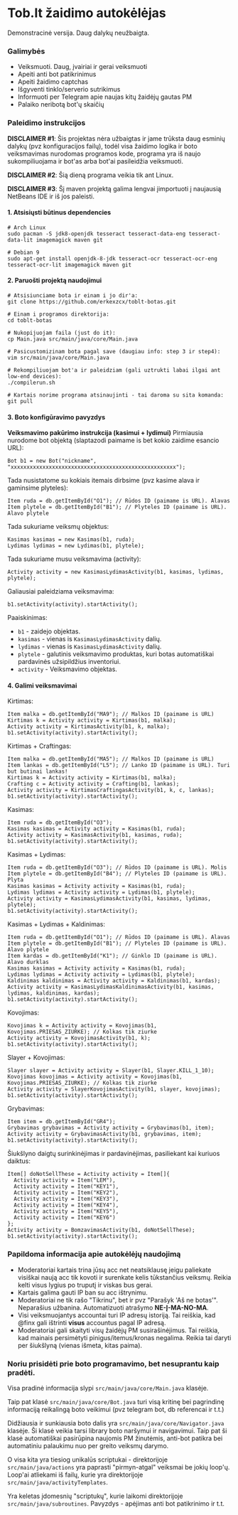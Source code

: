 # Tob.lt žaidimo autokėlėjas

Demonstracinė versija. Daug dalykų neužbaigta.

### Galimybės
  - Veiksmuoti. Daug, įvairiai ir gerai veiksmuoti
  - Apeiti anti bot patikrinimus
  - Apeiti žaidimo captchas
  - Išgyventi tinklo/serverio sutrikimus
  - Informuoti per Telegram apie naujas kitų žaidėjų gautas PM
  - Palaiko neribotą bot'ų skaičių

### Paleidimo instrukcijos

**DISCLAIMER #1**: Šis projektas nėra užbaigtas ir jame trūksta daug esminių dalykų (pvz konfiguracijos failų), todėl visa žaidimo logika ir boto veiksmavimas nurodomas programos kode, programa yra iš naujo sukompiliuojama ir bot'as arba bot'ai pasileidžia veiksmuoti.

**DISCLAIMER #2**: Šią dieną programa veikia tik ant Linux.

**DISCLAIMER #3**: Šį maven projektą galima lengvai įimportuoti į naujausią NetBeans IDE ir iš jos paleisti.

#### 1. Atsisiųsti būtinus dependencies ####
```
# Arch Linux
sudo pacman -S jdk8-openjdk tesseract tesseract-data-eng tesseract-data-lit imagemagick maven git

# Debian 9
sudo apt-get install openjdk-8-jdk tesseract-ocr tesseract-ocr-eng tesseract-ocr-lit imagemagick maven git
```
#### 2. Paruošti projektą naudojimui ####
```
# Atsisiunciame bota ir einam i jo dir'a:
git clone https://github.com/erkexzcx/toblt-botas.git

# Einam i programos direktorija:
cd toblt-botas

# Nukopijuojam faila (just do it):
cp Main.java src/main/java/core/Main.java

# Pasicustomizinam bota pagal save (daugiau info: step 3 ir step4):
vim src/main/java/core/Main.java

# Rekompiliuojam bot'a ir paleidziam (gali uztrukti labai ilgai ant low-end devices):
./compilerun.sh

# Kartais norime programa atsinaujinti - tai daroma su sita komanda:
git pull
```
#### 3. Boto konfigūravimo pavyzdys ####

**Veiksmavimo pakūrimo instrukcija (kasimui + lydimui)**
Pirmiausia nurodome bot objektą (slaptazodi paimame is bet kokio zaidime esancio URL):
```
Bot b1 = new Bot("nickname", "xxxxxxxxxxxxxxxxxxxxxxxxxxxxxxxxxxxxxxxxxxxxxxxxxxxx");
```
Tada nusistatome su kokiais itemais dirbsime (pvz kasime alava ir gaminsime plyteles):
```
Item ruda = db.getItemById("O1"); // Rūdos ID (paimame is URL). Alavas
Item plytele = db.getItemById("B1"); // Plyteles ID (paimame is URL). Alavo plytele
```
Tada sukuriame veiksmų objektus:
```
Kasimas kasimas = new Kasimas(b1, ruda);
Lydimas lydimas = new Lydimas(b1, plytele);
```
Tada sukuriame musu veiksmavima (activity):
```
Activity activity = new KasimasLydimasActivity(b1, kasimas, lydimas, plytele);
```
Galiausiai paleidziama veiksmavima:
```
b1.setActivity(activity).startActivity();
```
Paaiskinimas:
  - `b1` - zaidejo objektas.
  - `kasimas` - vienas is `KasimasLydimasActivity` dalių.
  - `lydimas` - vienas is `KasimasLydimasActivity` dalių.
  - `plytele` - galutinis veiksmavimo produktas, kuri botas automatiškai pardavinės užsipildžius inventoriui.
  - `activity` - Veiksmavimo objektas.

#### 4. Galimi veiksmavimai ####

Kirtimas:
```
Item malka = db.getItemById("MA9"); // Malkos ID (paimame is URL)
Kirtimas k = Activity activity = Kirtimas(b1, malka);
Activity activity = KirtimasActivity(b1, k, malka);
b1.setActivity(activity).startActivity();
```
Kirtimas + Craftingas:
```
Item malka = db.getItemById("MA5"); // Malkos ID (paimame is URL)
Item lankas = db.getItemById("L5"); // Lanko ID (paimame is URL). Turi but butinai lankas!
Kirtimas k = Activity activity = Kirtimas(b1, malka);
Crafting c = Activity activity = Crafting(b1, lankas);
Activity activity = KirtimasCraftingasActivity(b1, k, c, lankas);
b1.setActivity(activity).startActivity();
```
Kasimas:
```
Item ruda = db.getItemById("O3");
Kasimas kasimas = Activity activity = Kasimas(b1, ruda);
Activity activity = KasimasActivity(b1, kasimas, ruda);
b1.setActivity(activity).startActivity();
```
Kasimas + Lydimas:
```
Item ruda = db.getItemById("O3"); // Rūdos ID (paimame is URL). Molis
Item plytele = db.getItemById("B4"); // Plyteles ID (paimame is URL). Plyta
Kasimas kasimas = Activity activity = Kasimas(b1, ruda);
Lydimas lydimas = Activity activity = Lydimas(b1, plytele);
Activity activity = KasimasLydimasActivity(b1, kasimas, lydimas, plytele);
b1.setActivity(activity).startActivity();
```
Kasimas + Lydimas + Kaldinimas:
```
Item ruda = db.getItemById("O1"); // Rūdos ID (paimame is URL). Alavas
Item plytele = db.getItemById("B1"); // Plyteles ID (paimame is URL). Alavo plytele
Item kardas = db.getItemById("K1"); // Ginklo ID (paimame is URL). Alavo durklas
Kasimas kasimas = Activity activity = Kasimas(b1, ruda);
Lydimas lydimas = Activity activity = Lydimas(b1, plytele);
Kaldinimas kaldinimas = Activity activity = Kaldinimas(b1, kardas);
Activity activity = KasimasLydimasKaldinimasActivity(b1, kasimas, lydimas, kaldinimas, kardas);
b1.setActivity(activity).startActivity();
```
Kovojimas:
```
Kovojimas k = Activity activity = Kovojimas(b1, Kovojimas.PRIESAS_ZIURKE); // Kolkas tik ziurke
Activity activity = KovojimasActivity(b1, k);
b1.setActivity(activity).startActivity();
```
Slayer + Kovojimas:
```
Slayer slayer = Activity activity = Slayer(b1, Slayer.KILL_1_10);
Kovojimas kovojimas = Activity activity = Kovojimas(b1, Kovojimas.PRIESAS_ZIURKE); // Kolkas tik ziurke
Activity activity = SlayerKovojimasActivity(b1, slayer, kovojimas);
b1.setActivity(activity).startActivity();
```
Grybavimas:
```
Item item = db.getItemById("GR4");
Grybavimas grybavimas = Activity activity = Grybavimas(b1, item);
Activity activity = GrybavimasActivity(b1, grybavimas, item);
b1.setActivity(activity).startActivity();
```
Šiukšlyno daigtų surinkinėjimas ir pardavinėjimas, pasiliekant kai kuriuos daiktus:
```
Item[] doNotSellThese = Activity activity = Item[]{
  Activity activity = Item("LEM"),
  Activity activity = Item("KEY1"),
  Activity activity = Item("KEY2"),
  Activity activity = Item("KEY3"),
  Activity activity = Item("KEY4"),
  Activity activity = Item("KEY5"),
  Activity activity = Item("KEY6")
};
Activity activity = BomzavimasActivity(b1, doNotSellThese);
b1.setActivity(activity).startActivity();
```

### Papildoma informacija apie autokėlėjų naudojimą
  - Moderatoriai kartais trina jūsų acc net neatsiklausę jeigu paliekate visiškai naują acc tik kovoti ir surenkate kelis tūkstančius veiksmų. Reikia kelti visus lygius po truputį ir viskas bus gerai.
  - Kartais galima gauti IP ban su acc ištrynimu.
  - Moderatoriai ne tik rašo "Tikrinu", bet ir pvz "Parašyk 'Aš ne botas'". Neparašius užbanina. Automatizuoti atrašymo **NE-Į-MA-NO-MA**.
  - Visi veiksmuojantys accountai turi IP adresų istoriją. Tai reiškia, kad @finx gali ištrinti **visus** accountus pagal IP adresą.
  - Moderatoriai gali skaityti visų žaidėjų PM susirašinėjimus. Tai reiškia, kad mainais persimėtyti pinigus/itemus/kronas negalima. Reikia tai daryti per šiukšlyną (vienas išmeta, kitas paima).
  

### Noriu prisidėti prie boto programavimo, bet nesuprantu kaip pradėti.
Visa pradinė informacija slypi `src/main/java/core/Main.java` klasėje.

Taip pat klasė `src/main/java/core/Bot.java` turi visą kritinę bei pagrindinę informaciją reikalingą boto veikimui (pvz telegram bot, db referencai ir t.t.)

Didžiausia ir sunkiausia boto dalis yra `src/main/java/core/Navigator.java` klasėje. Ši klasė veikia tarsi library boto naršymui ir navigavimui. Taip pat ši klasė automatiškai pasirūpina naujomis PM žinutėmis, anti-bot patikra bei automatiniu palaukimu nuo per greito veiksmų darymo.

O visa kita yra tiesiog unikalūs scriptukai - direktorijoje `src/main/java/actions` yra paprasti "pirmyn-atgal" veiksmai be jokių loop'ų. Loop'ai atliekami iš failų, kurie yra direktorijoje `src/main/java/activityTemplates`.

Yra keletas įdomesnių "scriptukų", kurie laikomi direktorijoje `src/main/java/subroutines`. Pavyzdys - apėjimas anti bot patikrinimo ir t.t.
